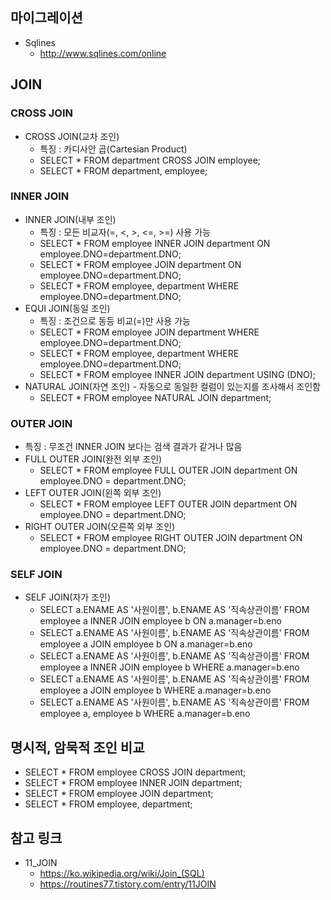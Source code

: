 ## 마이그레이션
* Sqlines
  - http://www.sqlines.com/online
  
## JOIN
### CROSS JOIN
* CROSS JOIN(교차 조인) 
  - 특징 : 카디사안 곱(Cartesian Product)
  - SELECT * FROM department CROSS JOIN employee;  
  - SELECT * FROM department, employee;
### INNER JOIN
* INNER JOIN(내부 조인) 
  - 특징 : 모든 비교자(=, <, >, <=, >=) 사용 가능
  - SELECT * FROM employee INNER JOIN department ON employee.DNO=department.DNO;
  - SELECT * FROM employee JOIN department ON employee.DNO=department.DNO;
  - SELECT * FROM employee, department WHERE employee.DNO=department.DNO;
* EQUI JOIN(동일 조인) 
  - 특징 : 조건으로 동등 비교(=)만 사용 가능
  - SELECT * FROM employee JOIN department WHERE employee.DNO=department.DNO;  
  - SELECT * FROM employee, department WHERE employee.DNO=department.DNO;  
  - SELECT * FROM employee INNER JOIN department USING (DNO);
* NATURAL JOIN(자연 조인) - 자동으로 동일한 컬럼이 있는지를 조사해서 조인함
  - SELECT * FROM employee NATURAL JOIN department;
### OUTER JOIN
* 특징 : 무조건 INNER JOIN 보다는 검색 결과가 같거나 많음
* FULL OUTER JOIN(완전 외부 조인)
  - SELECT * FROM employee FULL OUTER JOIN department ON employee.DNO = department.DNO;  
* LEFT OUTER JOIN(왼쪽 외부 조인)
  - SELECT * FROM employee LEFT OUTER JOIN department ON employee.DNO = department.DNO;  
* RIGHT OUTER JOIN(오른쪽 외부 조인)
  - SELECT * FROM employee RIGHT OUTER JOIN department ON employee.DNO = department.DNO;
### SELF JOIN
* SELF JOIN(자가 조인)
  - SELECT a.ENAME AS '사원이름', b.ENAME AS '직속상관이름' FROM employee a INNER JOIN employee b ON a.manager=b.eno
  - SELECT a.ENAME AS '사원이름', b.ENAME AS '직속상관이름' FROM employee a JOIN employee b ON a.manager=b.eno
  - SELECT a.ENAME AS '사원이름', b.ENAME AS '직속상관이름' FROM employee a INNER JOIN employee b WHERE a.manager=b.eno
  - SELECT a.ENAME AS '사원이름', b.ENAME AS '직속상관이름' FROM employee a JOIN employee b WHERE a.manager=b.eno
  - SELECT a.ENAME AS '사원이름', b.ENAME AS '직속상관이름' FROM employee a, employee b WHERE a.manager=b.eno
  
## 명시적, 암묵적 조인 비교
  - SELECT * FROM employee CROSS JOIN department;
  - SELECT * FROM employee INNER JOIN department;
  - SELECT * FROM employee JOIN department;
  - SELECT * FROM employee, department;
  
## 참고 링크
* 11_JOIN
  - https://ko.wikipedia.org/wiki/Join_(SQL)
  - https://routines77.tistory.com/entry/11JOIN
    
    
